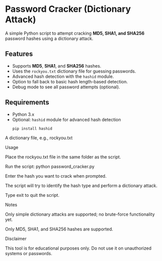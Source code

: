 # Password Cracker (Dictionary Attack)

A simple Python script to attempt cracking **MD5, SHA1, and SHA256** password hashes using a dictionary attack.  

## Features

- Supports **MD5**, **SHA1**, and **SHA256** hashes.
- Uses the `rockyou.txt` dictionary file for guessing passwords.
- Advanced hash detection with the `hashid` module.
- Option to fall back to basic hash length-based detection.
- Debug mode to see all password attempts (optional).

## Requirements

- Python 3.x
- Optional: `hashid` module for advanced hash detection  
  ```bash
  pip install hashid
A dictionary file, e.g., rockyou.txt


Usage

Place the rockyou.txt file in the same folder as the script.

Run the script:
python password_cracker.py

Enter the hash you want to crack when prompted.

The script will try to identify the hash type and perform a dictionary attack.

Type exit to quit the script.


Notes

Only simple dictionary attacks are supported; no brute-force functionality yet.

Only MD5, SHA1, and SHA256 hashes are supported.


Disclaimer

This tool is for educational purposes only. Do not use it on unauthorized systems or passwords.
